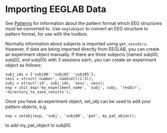 # Importing EEGLAB Data #

See [Patterns](Patterns.md) for information about the pattern format which EEG structures must be converted to. Use `eeglab2pat` to convert an EEG structure to pattern format, for use with the toolbox.

Normally information about subjects is imported using `get_sessdirs`.  However, if data are being imported directly from EEGLAB, you can create an experiment object manually.  If there are three subjects (named subj00, subj02, and subj05) with 3 sessions each, you can create an experiment object as follows:

```
subj_ids = {'subj00' 'subj02' 'subj05'};
sess = struct('number', num2cell(1:3));
subj = struct('id', subj_ids, 'sess', sess);
exp = init_exp('my_experiment_name', 'subj', subj, 'resDir', 'directory_to_save_results');
```

Once you have an experiment object, set\_obj can be used to add your pattern objects, e.g.

```
exp = setobj(exp, 'subj', 'subj00', 'pat', my_pat_object);
```

to add my\_pat\_object to subj00.